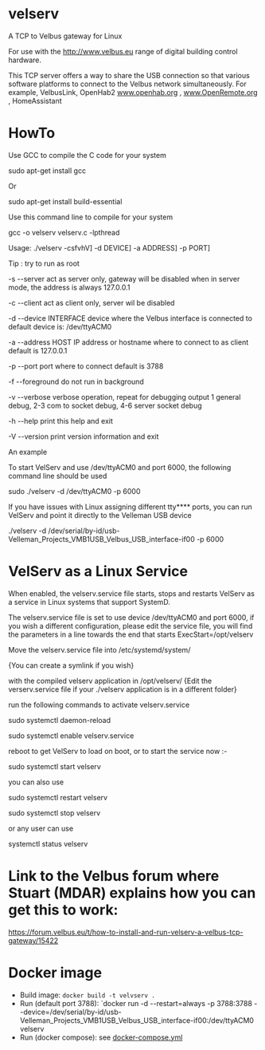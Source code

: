 # velserv
A TCP to Velbus gateway for Linux

For use with the http://www.velbus.eu range of digital building control hardware.

This TCP server offers a way to share the USB connection so that various software platforms to connect to the Velbus network simultaneously.
For example, VelbusLink, OpenHab2 www.openhab.org , www.OpenRemote.org , HomeAssistant

# HowTo
Use GCC to compile the C code for your system

sudo apt-get install gcc

Or

sudo apt-get install build-essential

Use this command line to compile for your system

gcc -o velserv velserv.c -lpthread

Usage: ./velserv -csfvhV] -d DEVICE] -a ADDRESS] -p PORT]

Tip : try to run as root

-s --server act as server only, gateway will be disabled
when in server mode, the address is always 127.0.0.1

-c --client act as client only, server wil be disabled

-d --device INTERFACE device where the Velbus interface is connected to
default device is: /dev/ttyACM0

-a --address HOST IP address or hostname where to connect to as client
default is 127.0.0.1

-p --port port where to connect
default is 3788

-f --foreground do not run in background

-v --verbose verbose operation, repeat for debugging output
1 general debug, 2-3 com to socket debug, 4-6 server socket debug

-h --help print this help and exit

-V --version print version information and exit

An example

To start VelServ and use /dev/ttyACM0 and port 6000, the following command line should be used

sudo ./velserv -d /dev/ttyACM0 -p 6000

If you have issues with Linux assigning different tty**** ports, you can run VelServ and point it directly to the Velleman USB device

./velserv -d /dev/serial/by-id/usb-Velleman_Projects_VMB1USB_Velbus_USB_interface-if00 -p 6000

# VelServ as a Linux Service

When enabled, the velserv.service file starts, stops and restarts VelServ as a service in Linux systems that support SystemD.

The velserv.service file is set to use device /dev/ttyACM0 and port 6000, if you wish a different configuration, please edit the service file, you will find the parameters in a line towards the end that starts ExecStart=/opt/velserv

Move the velserv.service file into /etc/systemd/system/

{You can create a symlink if you wish}

with the compiled velserv application in /opt/velserv/	{Edit the verserv.service file if your ./velserv application is in a different folder}

run the following commands to activate velserv.service

sudo systemctl daemon-reload

sudo systemctl enable velserv.service

reboot to get VelServ to load on boot, or to start the service now :-

sudo systemctl start velserv

you can also use

sudo systemctl restart velserv

sudo systemctl stop velserv

or any user can use

systemctl status velserv

# Link to the Velbus forum where Stuart (MDAR) explains how you can get this to work: 
https://forum.velbus.eu/t/how-to-install-and-run-velserv-a-velbus-tcp-gateway/15422

# Docker image

* Build image: `docker build -t velvserv .`
* Run (default port 3788): `docker run -d --restart=always -p 3788:3788 --device=/dev/serial/by-id/usb-Velleman_Projects_VMB1USB_Velbus_USB_interface-if00:/dev/ttyACM0 velserv
* Run (docker compose): see [docker-compose.yml](./docker-compose.yml)


